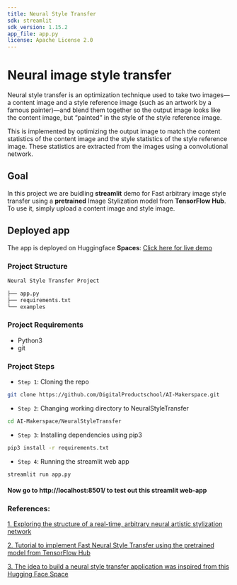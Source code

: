 ```yaml
---
title: Neural Style Transfer
sdk: streamlit
sdk_version: 1.15.2
app_file: app.py
license: Apache License 2.0
---
```


# Neural image style transfer

Neural style transfer is an optimization technique used to take two images—a content image and a style reference image (such as an artwork by a famous painter)—and blend them together so the output image looks like the content image, but “painted” in the style of the style reference image.

This is implemented by optimizing the output image to match the content statistics of the content image and the style statistics of the style reference image. These statistics are extracted from the images using a convolutional network.

## Goal

In this project we are buidling **streamlit** demo for Fast arbitrary image style transfer using a **pretrained** Image Stylization model from **TensorFlow Hub**. To use it, simply upload a content image and style image.

## Deployed app

The app is deployed on Huggingface **Spaces**: [Click here for live demo](https://huggingface.co/spaces/SudhanshuBlaze/neural-style-transfer-streamlit)

### Project Structure

```bash
Neural Style Transfer Project

├── app.py
├── requirements.txt
└── examples
```

### Project Requirements

- Python3
- git

### Project Steps

- `Step 1`: Cloning the repo

```bash
git clone https://github.com/DigitalProductschool/AI-Makerspace.git
```

- `Step 2`: Changing working directory to NeuralStyleTransfer

```bash
cd AI-Makerspace/NeuralStyleTransfer
```

- `Step 3`: Installing dependencies using pip3

```bash
pip3 install -r requirements.txt
```

- `Step 4`: Running the streamlit web app

```bash
streamlit run app.py
```

#### Now go to http://localhost:8501/ to test out this streamlit web-app

### References:

<a href='https://arxiv.org/abs/1705.06830' target='_blank'>1. Exploring the structure of a real-time, arbitrary neural artistic stylization network</a>

<a href='https://www.tensorflow.org/hub/tutorials/tf2_arbitrary_image_stylization' target='_blank'>2. Tutorial to implement Fast Neural Style Transfer using the pretrained model from TensorFlow Hub</a>

<a href='https://huggingface.co/spaces/luca-martial/neural-style-transfer' target='_blank'>3. The idea to build a neural style transfer application was inspired from this Hugging Face Space </a>
